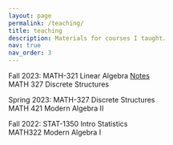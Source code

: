 ```yaml
---
layout: page
permalink: /teaching/
title: teaching
description: Materials for courses I taught. 
nav: true
nav_order: 3
---
```


Fall 2023:   MATH-321 Linear Algebra <a href="assets/pdf/aa1.pdf">Notes</a> <br />
             MATH 327 Discrete Structures  

Spring 2023: MATH-327 Discrete Structures <br /> 
             MATH 421 Modern Algebra II
          
Fall 2022:   STAT-1350 Intro Statistics  <br /> 
             MATH322 Modern Algebra I
